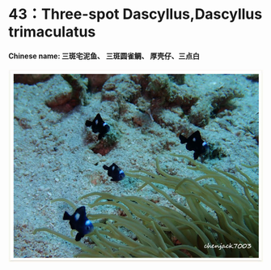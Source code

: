 # 43：Three-spot Dascyllus,Dascyllus trimaculatus

#### Chinese name: 三斑宅泥鱼、 三斑圆雀鲷、 厚壳仔、三点白

![](../../.gitbook/assets/three-spot-dascyllus.jpg)


